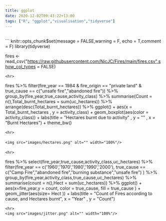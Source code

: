 ```yaml
---
title: ggplot
date: 2020-12-02T09:43:22+13:00
tags: ["R", "ggplot","visualisation","tidyverse"]
---
```


<html>
<body>
<style>

body{
  font-family: Outfit;
  font-size:17px;
  background: #B7e3f3;
}

</style>
<br>
```
knitr::opts_chunk$set(message = FALSE,warning = F, echo = T,comment = F)
library(tidyverse)

fires <- read_csv("https://raw.githubusercontent.com/NicJC/Fires/main/fires.csv",show_col_types = FALSE)
```
<hr>

```
fires %>%
  filter(fire_year == 1984 & fire_origin == "private land" & true_cause == c("unsafe fire","abandoned fire")) %>%
  group_by(fire_year,true_cause,activity_class) %>%
  summarise(Count = n(),Total_burnt_hectares = sum(uc_hectares)) %>%
  arrange(desc(Total_burnt_hectares)) %>%
  ggplot() + aes(x = Total_burnt_hectares , y = activity_class) + 
  geom_boxplot(aes(color = activity_class)) + 
  labs(title = "Hectares burnt due to activity" , y = "" , x  = "Burnt Hectares") + 
  theme_bw()
```
<hr>

<img src="images/hectares.png" alt="" width="100%"/>

<hr>

```
fires %>% select(fire_year,true_cause,activity_class,uc_hectares) %>%
  filter(fire_year == c('1960','1970','1980','1990','2000'),
  true_cause == c("Camp Fire","abandoned fire","burning substance","unsafe fire") ) %>%
  group_by(fire_year,activity_class,true_cause,uc_hectares) %>%
  summarise(count = n(),Hect = sum(uc_hectares)) %>%
  ggplot() + aes(x=fire_year,y = count, color = true_cause, fill = true_cause ) + 
  geom_jitter(aes(size= Hect )) + 
  labs(title = "Count of Fires according to cause, and Hectares burnt", x = "Year" , y = "Count")
  
```
<hr>
<img src="images/jitter.png" alt="" width="100%"/>
